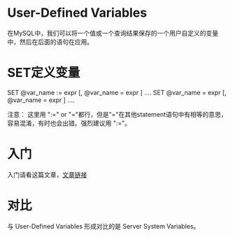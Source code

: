 # User-Defined Variables
在MySQL中，我们可以将一个值或一个查询结果保存的一个用户自定义的变量中，然后在后面的语句在应用。

# SET定义变量
SET @var_name := expr [, @var_name = expr ] ....
SET @var_name = expr [, @var_name = expr ] ....


注意：
这里用 ":=" or "="都行，但是"="在其他statement语句中有相等的意思，容易混淆，有时也会出错。强烈建议用 ":="。


# 入门
入门请看这篇文章，[文章链接](https://www.mysqltutorial.org/mysql-variables/)



# 对比
与 User-Defined Variables 形成对比的是 Server System Variables。